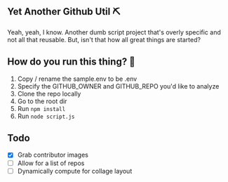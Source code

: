 ## Yet Another Github Util ⛏

Yeah, yeah, I know. Another dumb script project that's overly specific and not all that reusable. But, isn't that how all great things are started?

## How do you run this thing? 🤔

1. Copy / rename the sample.env to be .env
2. Specify the GITHUB_OWNER and GITHUB_REPO you'd like to analyze
3. Clone the repo locally
4. Go to the root dir
5. Run `npm install`
6. Run `node script.js`

## Todo

- [x] Grab contributor images
- [ ] Allow for a list of repos
- [ ] Dynamically compute for collage layout
